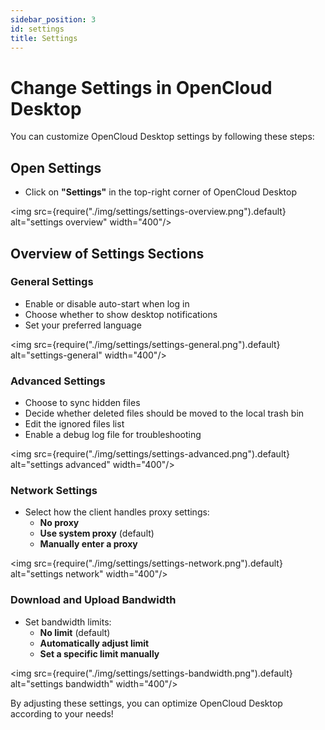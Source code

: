 ```yaml
---
sidebar_position: 3
id: settings
title: Settings
---
```


# Change Settings in OpenCloud Desktop

You can customize OpenCloud Desktop settings by following these steps:

## Open Settings
- Click on **"Settings"** in the top-right corner of OpenCloud Desktop

<img src={require("./img/settings/settings-overview.png").default} alt="settings overview" width="400"/>

## Overview of Settings Sections

### General Settings
- Enable or disable auto-start when log in
- Choose whether to show desktop notifications
- Set your preferred language

<img src={require("./img/settings/settings-general.png").default} alt="settings-general" width="400"/>

### Advanced Settings
- Choose to sync hidden files
- Decide whether deleted files should be moved to the local trash bin
- Edit the ignored files list
- Enable a debug log file for troubleshooting

<img src={require("./img/settings/settings-advanced.png").default} alt="settings advanced" width="400"/>

### Network Settings
- Select how the client handles proxy settings:
  - **No proxy**
  - **Use system proxy** (default)
  - **Manually enter a proxy**

<img src={require("./img/settings/settings-network.png").default} alt="settings network" width="400"/>

### Download and Upload Bandwidth
- Set bandwidth limits:
  - **No limit** (default)
  - **Automatically adjust limit**
  - **Set a specific limit manually**

<img src={require("./img/settings/settings-bandwidth.png").default} alt="settings bandwidth" width="400"/>

By adjusting these settings, you can optimize OpenCloud Desktop according to your needs!
